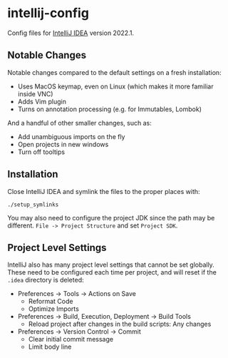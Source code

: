 # intellij-config

Config files for [IntelliJ IDEA](https://www.jetbrains.com/idea/) version 2022.1.

## Notable Changes

Notable changes compared to the default settings on a fresh installation:

- Uses MacOS keymap, even on Linux (which makes it more familiar inside VNC)
- Adds Vim plugin
- Turns on annotation processing (e.g. for Immutables, Lombok)

And a handful of other smaller changes, such as:
- Add unambiguous imports on the fly
- Open projects in new windows
- Turn off tooltips

## Installation

Close IntelliJ IDEA and symlink the files to the proper places with:

```
./setup_symlinks
```

You may also need to configure the project JDK since the path may be different. `File -> Project Structure` and set `Project SDK`.

## Project Level Settings

IntelliJ also has many project level settings that cannot be set globally. These need to be configured each time per project, and will reset if the `.idea` directory is deleted:
- Preferences -> Tools -> Actions on Save
  - Reformat Code
  - Optimize Imports
- Preferences -> Build, Execution, Deployment -> Build Tools
  - Reload project after changes in the build scripts: Any changes
- Preferences -> Version Control -> Commit
  - Clear initial commit message
  - Limit body line
